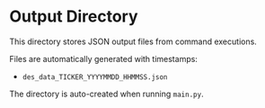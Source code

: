 # Output Directory

This directory stores JSON output files from command executions.

Files are automatically generated with timestamps:
- `des_data_TICKER_YYYYMMDD_HHMMSS.json`

The directory is auto-created when running `main.py`. 